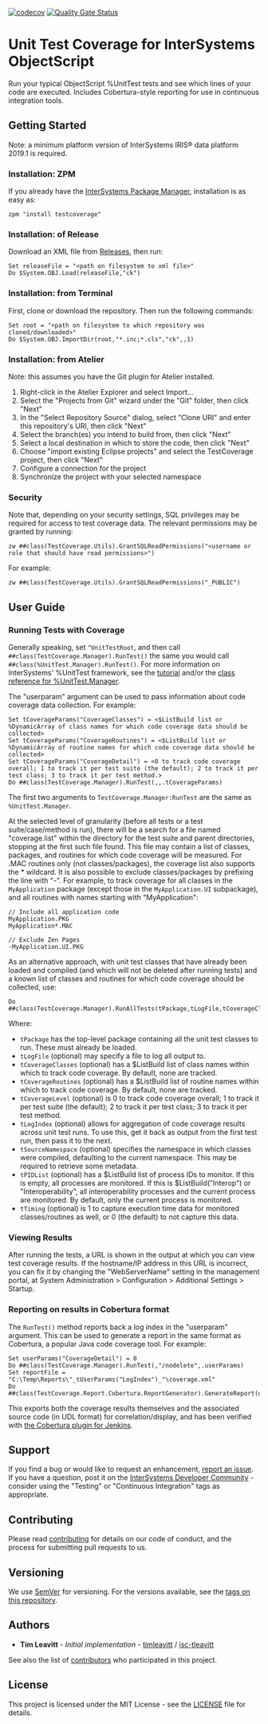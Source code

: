 [![codecov](https://codecov.io/gh/intersystems/TestCoverage/branch/master/graph/badge.svg)](https://codecov.io/gh/intersystems/TestCoverage)
[![Quality Gate Status](https://community.objectscriptquality.com/api/project_badges/measure?project=intersystems_iris_community%2FTestCoverage&metric=alert_status)](https://community.objectscriptquality.com/dashboard?id=intersystems_iris_community%2FTestCoverage) 

# Unit Test Coverage for InterSystems ObjectScript

Run your typical ObjectScript %UnitTest tests and see which lines of your code are executed. Includes Cobertura-style reporting for use in continuous integration tools.

## Getting Started

Note: a minimum platform version of InterSystems IRIS® data platform 2019.1 is required.

### Installation: ZPM

If you already have the [InterSystems Package Manager](https://openexchange.intersystems.com/package/InterSystems-Package-Manager-1), installation is as easy as:
```
zpm "install testcoverage"
```

### Installation: of Release

Download an XML file from [Releases](https://github.com/intersystems/TestCoverage/releases), then run:
```
Set releaseFile = "<path on filesystem to xml file>"
Do $System.OBJ.Load(releaseFile,"ck")
```

### Installation: from Terminal

First, clone or download the repository. Then run the following commands:

```
Set root = "<path on filesystem to which repository was cloned/downloaded>"
Do $System.OBJ.ImportDir(root,"*.inc;*.cls","ck",,1)
```

### Installation: from Atelier

Note: this assumes you have the Git plugin for Atelier installed.

1. Right-click in the Atelier Explorer and select Import...
2. Select the "Projects from Git" wizard under the "Git" folder, then click "Next"
3. In the "Select Repository Source" dialog, select "Clone URI" and enter this repository's URI, then click "Next"
4. Select the branch(es) you intend to build from, then click "Next"
5. Select a local destination in which to store the code, then click "Next"
6. Choose "import existing Eclipse projects" and select the TestCoverage project, then click "Next"
7. Configure a connection for the project
8. Synchronize the project with your selected namespace

### Security
Note that, depending on your security settings, SQL privileges may be required for access to test coverage data. The relevant permissions may be granted by running:

```
zw ##class(TestCoverage.Utils).GrantSQLReadPermissions("<username or role that should have read permissions>")
```

For example:

```
zw ##class(TestCoverage.Utils).GrantSQLReadPermissions("_PUBLIC")
```

## User Guide

### Running Tests with Coverage
Generally speaking, set `^UnitTestRoot`, and then call `##class(TestCoverage.Manager).RunTest()` the same you would call `##class(%UnitTest.Manager).RunTest()`. For more information on InterSystems' %UnitTest framework, see the [tutorial](https://docs.intersystems.com/irislatest/csp/docbook/DocBook.UI.Page.cls?KEY=TUNT) and/or the [class reference for %UnitTest.Manager](https://docs.intersystems.com/irislatest/csp/documatic/%25CSP.Documatic.cls?PAGE=CLASS&LIBRARY=%25SYS&CLASSNAME=%25UnitTest.Manager).

The "userparam" argument can be used to pass information about code coverage data collection. For example:

```
Set tCoverageParams("CoverageClasses") = <$ListBuild list or %DynamicArray of class names for which code coverage data should be collected>
Set tCoverageParams("CoverageRoutines") = <$ListBuild list or %DynamicArray of routine names for which code coverage data should be collected>
Set tCoverageParams("CoverageDetail") = <0 to track code coverage overall; 1 to track it per test suite (the default); 2 to track it per test class; 3 to track it per test method.>
Do ##class(TestCoverage.Manager).RunTest(,,.tCoverageParams)
```

The first two arguments to `TestCoverage.Manager:RunTest` are the same as `%UnitTest.Manager`.

At the selected level of granularity (before all tests or a test suite/case/method is run), there will be a search for a file named "coverage.list" within the directory for the test suite and parent directories, stopping at the first such file found. This file may contain a list of classes, packages, and routines for which code coverage will be measured. For .MAC routines only (not classes/packages), the coverage list also supports the * wildcard. It is also possible to exclude classes/packages by prefixing the line with "-". For example, to track coverage for all classes in the `MyApplication` package (except those in the `MyApplication.UI` subpackage), and all routines with names starting with "MyApplication":

```
// Include all application code
MyApplication.PKG
MyApplication*.MAC

// Exclude Zen Pages
-MyApplication.UI.PKG
```

As an alternative approach, with unit test classes that have already been loaded and compiled (and which will not be deleted after running tests) and a known list of classes and routines for which code coverage should be collected, use:

```
Do ##class(TestCoverage.Manager).RunAllTests(tPackage,tLogFile,tCoverageClasses,tCoverageRoutines,tCoverageLevel,.tLogIndex,tSourceNamespace,tProcessIDs,tTiming)
```

Where:

* `tPackage` has the top-level package containing all the unit test classes to run. These must already be loaded.
* `tLogFile` (optional) may specify a file to log all output to.
* `tCoverageClasses` (optional) has a $ListBuild list of class names within which to track code coverage. By default, none are tracked.
* `tCoverageRoutines` (optional) has a $ListBuild list of routine names within which to track code coverage. By default, none are tracked.
* `tCoverageLevel` (optional) is 0 to track code coverage overall; 1 to track it per test suite (the default); 2 to track it per test class; 3 to track it per test method.
* `tLogIndex` (optional) allows for aggregation of code coverage results across unit test runs. To use this, get it back as output from the first test run, then pass it to the next.
* `tSourceNamespace` (optional) specifies the namespace in which classes were compiled, defaulting to the current namespace. This may be required to retrieve some metadata.
* `tPIDList` (optional) has a $ListBuild list of process IDs to monitor. If this is empty, all processes are monitored. If this is $ListBuild("Interop") or "Interoperability", all interoperability processes and the current process are monitored. By default, only the current process is monitored.
* `tTiming` (optional) is 1 to capture execution time data for monitored classes/routines as well, or 0 (the default) to not capture this data.

### Viewing Results
After running the tests, a URL is shown in the output at which you can view test coverage results. If the hostname/IP address in this URL is incorrect, you can fix it by changing the "WebServerName" setting in the management portal, at System Administration > Configuration > Additional Settings > Startup.

### Reporting on results in Cobertura format
The `RunTest()` method reports back a log index in the "userparam" argument. This can be used to generate a report in the same format as Cobertura, a popular Java code coverage tool. For example:

```
Set userParams("CoverageDetail") = 0
Do ##class(TestCoverage.Manager).RunTest(,"/nodelete",.userParams)
Set reportFile = "C:\Temp\Reports\"_tUserParams("LogIndex")_"\coverage.xml"
Do ##class(TestCoverage.Report.Cobertura.ReportGenerator).GenerateReport(userParams("LogIndex"),reportFile)
```

This exports both the coverage results themselves and the associated source code (in UDL format) for correlation/display, and has been verified with [the Cobertura plugin for Jenkins](https://wiki.jenkins.io/display/JENKINS/Cobertura+Plugin).

## Support

If you find a bug or would like to request an enhancement, [report an issue](https://github.com/intersystems/TestCoverage/issues/new). If you have a question, post it on the [InterSystems Developer Community](https://community.intersystems.com/) - consider using the "Testing" or "Continuous Integration" tags as appropriate.

## Contributing

Please read [contributing](CONTRIBUTING.md) for details on our code of conduct, and the process for submitting pull requests to us.

## Versioning

We use [SemVer](http://semver.org/) for versioning. For the versions available, see the [tags on this repository](https://github.com/intersystems/TestCoverage/tags).

## Authors

* **Tim Leavitt** - *Initial implementation* - [timleavitt](http://github.com/timleavitt) / [isc-tleavitt](http://github.com/isc-tleavitt)

See also the list of [contributors](https://github.com/intersystems/TestCoverage/contributors) who participated in this project.

## License

This project is licensed under the MIT License - see the [LICENSE](LICENSE) file for details.
